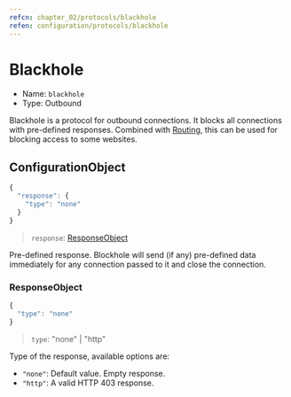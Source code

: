 ```yaml
---
refcn: chapter_02/protocols/blackhole
refen: configuration/protocols/blackhole
---
```


# Blackhole

* Name: `blackhole`
* Type: Outbound

Blackhole is a protocol for outbound connections. It blocks all connections with pre-defined responses. Combined with [Routing](../routing.md), this can be used for blocking access to some websites.

## ConfigurationObject

```javascript
{
  "response": {
    "type": "none"
  }
}
```

> `response`: [ResponseObject](#responseobject)

Pre-defined response. Blockhole will send (if any) pre-defined data immediately for any connection passed to it and close the connection.

### ResponseObject

```javascript
{
  "type": "none"
}
```

> `type`: "none" | "http"

Type of the response, available options are:

* `"none"`: Default value. Empty response.
* `"http"`: A valid HTTP 403 response.